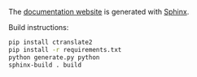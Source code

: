 The [documentation website](https://opennmt.net/CTranslate2) is generated with [Sphinx](http://www.sphinx-doc.org).

Build instructions:

```bash
pip install ctranslate2
pip install -r requirements.txt
python generate.py python
sphinx-build . build
```
